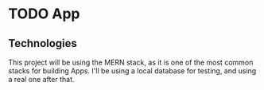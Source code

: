 # TODO App
## Technologies
This project will be using the MERN stack, as it is one of the most common stacks for building Apps.
I'll be using a local database for testing, and using a real one after that.